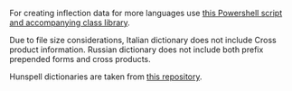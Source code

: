 For creating inflection data for more languages use [this Powershell script and accompanying class library](https://gist.github.com/anezih/5e0fc6d68c9166fe2ea3ffc05bc68476).

Due to file size considerations, Italian dictionary does not include Cross product information. Russian dictionary does not include both prefix prepended forms and cross products.

Hunspell dictionaries are taken from [this repository](https://github.com/titoBouzout/Dictionaries).
